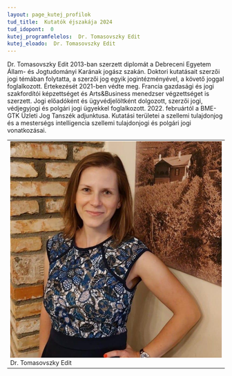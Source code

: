 ```yaml
---
layout: page_kutej_profilok
tud_title:  Kutatók éjszakája 2024
tud_idopont:  0
kutej_programfelelos:  Dr. Tomasovszky Edit
kutej_eloado:  Dr. Tomasovszky Edit
---
```


Dr. Tomasovszky Edit 2013-ban szerzett diplomát a Debreceni Egyetem Állam- és Jogtudományi Karának jogász szakán.
Doktori kutatásait szerzői jogi témában folytatta, a szerzői jog egyik jogintézményével, a követő joggal foglalkozott. Értekezését 2021-ben védte meg. 
Francia gazdasági és jogi szakfordítói képzettséget és Arts&Business menedzser végzettséget is szerzett. 
Jogi előadóként és ügyvédjelöltként dolgozott, szerzői jogi, védjegyjogi és polgári jogi ügyekkel foglalkozott. 
2022. februártól a BME-GTK Üzleti Jog Tanszék adjunktusa. Kutatási területei a szellemi tulajdonjog és a mesterségs intelligencia szellemi tulajdonjogi és polgári jogi vonatkozásai.

<table class="picture">
<tr>
<td>

<div class="gallery">
    <img src="images/tomasovszky_edit.jpg" max-width="250" max-height="200">
  <div class="desc"> Dr. Tomasovszky Edit</div>
</div>

</td>
</tr>
</table>
